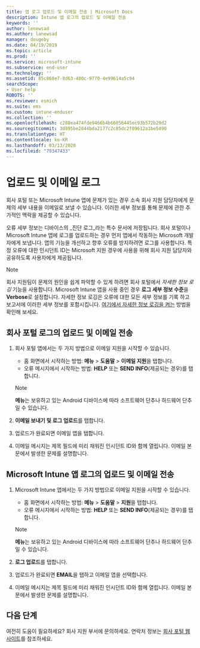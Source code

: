 ```yaml
---
title: 앱 로그 업로드 및 이메일 전송 | Microsoft Docs
description: Intune 앱 로그의 업로드 및 이메일 전송
keywords: ''
author: lenewsad
ms.author: lanewsad
manager: dougeby
ms.date: 04/19/2019
ms.topic: article
ms.prod: ''
ms.service: microsoft-intune
ms.subservice: end-user
ms.technology: ''
ms.assetid: 85c868e7-8d63-480c-9770-4e99614a5c94
searchScope:
- User help
ROBOTS: ''
ms.reviewer: esmich
ms.suite: ems
ms.custom: intune-enduser
ms.collection: ''
ms.openlocfilehash: c288ea474fde9466b4b66056445ec93b572b29d2
ms.sourcegitcommit: 3d895be2844bda2177c2c85dc2f09612a1be5490
ms.translationtype: HT
ms.contentlocale: ko-KR
ms.lasthandoff: 03/13/2020
ms.locfileid: "79347433"
---
```

# <a name="upload-and-email-logs"></a>업로드 및 이메일 로그  

회사 포털 또는 Microsoft Intune 앱에 문제가 있는 경우 소속 회사 지원 담당자에게 문제의 세부 내용을 이메일로 보낼 수 있습니다. 이러한 세부 정보를 통해 문제에 관한 추가적인 맥락을 제공할 수 있습니다.  

오류 세부 정보는 디바이스의 _진단 로그_라는 특수 문서에 저장됩니다. 회사 포털이나 Microsoft Intune 앱에 로그를 업로드하는 경우 먼저 앱에서 작동하는 Microsoft 개발자에게 보냅니다. 앱의 기능을 개선하고 향후 오류를 방지하려면 로그를 사용합니다. 특정 오류에 대한 인시던트 ID는 Microsoft 지원 경우에 사용을 위해 회사 지원 담당자와 공유하도록 사용자에게 제공됩니다.  

> [!Note]
> 회사 지원팀이 문제의 원인을 쉽게 파악할 수 있게 하려면 회사 포털에서 _자세한 정보 로깅_ 기능을 사용합니다. Microsoft Intune 앱을 사용 중인 경우 **로그 세부 정보 수준**을 **Verbose**로 설정합니다. 자세한 정보 로깅은 오류에 대한 모든 세부 정보를 기록 하고 보고서에 이러한 세부 정보를 포함시킵니다. [여기에서 자세한 정보 로깅을 켜는](use-verbose-logging-to-help-your-it-administrator-fix-device-issues-android.md) 방법을 확인해 보세요.  

## <a name="upload-and-email-logs-from-company-portal"></a>회사 포털 로그의 업로드 및 이메일 전송  

1. 회사 포털 앱에서는 두 가지 방법으로 이메일 지원을 시작할 수 있습니다.
    * 홈 화면에서 시작하는 방법: **메뉴** > **도움말** > **이메일 지원**을 탭합니다.  
    * 오류 메시지에서 시작하는 방법: **HELP** 또는 **SEND INFO**(제공되는 경우)를 탭합니다.  

    > [!NOTE]
    > **메뉴**는 보유하고 있는 Android 디바이스에 따라 소프트웨어 단추나 하드웨어 단추일 수 있습니다.  

3. **이메일 보내기 및 로그 업로드**를 탭합니다.  
4. 업로드가 완료되면 이메일 앱을 탭합니다. 
5. 이메일 메시지는 제목 필드에 미리 채워진 인시던트 ID와 함께 열립니다. 이메일 본문에서 발생한 문제를 설명합니다.    


## <a name="upload-and-email-logs-from-microsoft-intune-app"></a>Microsoft Intune 앱 로그의 업로드 및 이메일 전송   

1. Microsoft Intune 앱에서는 두 가지 방법으로 이메일 지원을 시작할 수 있습니다.  
    * 홈 화면에서 시작하는 방법: **메뉴** > **도움말** > **지원**을 탭합니다.  
    * 오류 메시지에서 시작하는 방법: **HELP** 또는 **SEND INFO**(제공되는 경우)를 탭합니다.  

    > [!NOTE]
    > **메뉴**는 보유하고 있는 Android 디바이스에 따라 소프트웨어 단추나 하드웨어 단추일 수 있습니다.

3. **로그 업로드**를 탭합니다.  
4. 업로드가 완료되면 **EMAIL**을 탭하고 이메일 앱을 선택합니다.  
5. 이메일 메시지는 제목 필드에 미리 채워진 인시던트 ID와 함께 열립니다. 이메일 본문에서 발생한 문제를 설명합니다.  

## <a name="next-steps"></a>다음 단계  

여전히 도움이 필요하세요? 회사 지원 부서에 문의하세요. 연락처 정보는 [회사 포털 웹 사이트](https://go.microsoft.com/fwlink/?linkid=2010980)를 참조하세요.
